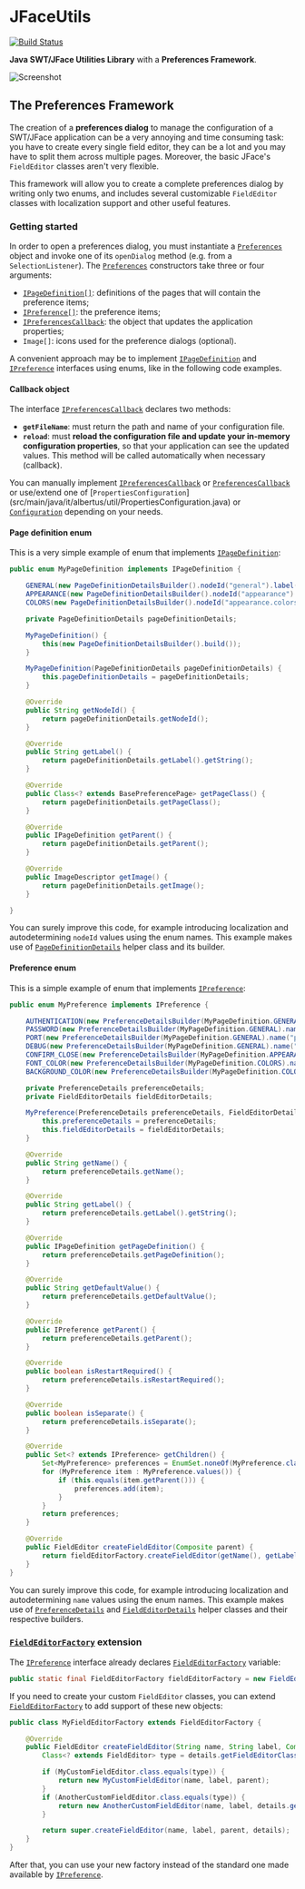 JFaceUtils
==========

[![Build Status](https://travis-ci.org/Albertus82/JFaceUtils.svg?branch=master)](https://travis-ci.org/Albertus82/JFaceUtils)

**Java SWT/JFace Utilities Library** with a **Preferences Framework**.

![Screenshot](https://cloud.githubusercontent.com/assets/8672431/18028808/b4825704-6c87-11e6-96db-79f1fc46f931.png)

## The Preferences Framework

The creation of a **preferences dialog** to manage the configuration of a SWT/JFace application can be a very annoying and time consuming task: you have to create every single field editor, they can be a lot and you may have to split them across multiple pages. Moreover, the basic JFace's `FieldEditor` classes aren't very flexible.

This framework will allow you to create a complete preferences dialog by writing only two enums, and includes several customizable `FieldEditor` classes with localization support and other useful features.

### Getting started

In order to open a preferences dialog, you must instantiate a [`Preferences`](src/main/java/it/albertus/jface/preference/Preferences.java) object and invoke one of its `openDialog` method (e.g. from a `SelectionListener`). The [`Preferences`](src/main/java/it/albertus/jface/preference/Preferences.java) constructors take three or four arguments:
* [`IPageDefinition[]`](src/main/java/it/albertus/jface/preference/page/IPageDefinition.java): definitions of the pages that will contain the preference items;
* [`IPreference[]`](src/main/java/it/albertus/jface/preference/IPreference.java): the preference items;
* [`IPreferencesCallback`](src/main/java/it/albertus/jface/preference/IPreferencesCallback.java): the object that updates the application properties;
* `Image[]`: icons used for the preference dialogs (optional).

A convenient approach may be to implement [`IPageDefinition`](src/main/java/it/albertus/jface/preference/page/IPageDefinition.java) and [`IPreference`](src/main/java/it/albertus/jface/preference/IPreference.java) interfaces using enums, like in the following code examples.

#### Callback object

The interface [`IPreferencesCallback`](src/main/java/it/albertus/jface/preference/IPreferencesCallback.java) declares two methods:
* **`getFileName`**: must return the path and name of your configuration file.
* **`reload`**: must **reload the configuration file and update your in-memory configuration properties**, so that your application can see the updated values. This method will be called automatically when necessary (callback).

You can manually implement [`IPreferencesCallback`](src/main/java/it/albertus/jface/preference/IPreferencesCallback.java) or [`PreferencesCallback`](src/main/java/it/albertus/jface/preference/PreferencesCallback.java) or use/extend one of [`PropertiesConfiguration`] (src/main/java/it/albertus/util/PropertiesConfiguration.java) or [`Configuration`](src/main/java/it/albertus/util/Configuration.java) depending on your needs.

#### Page definition enum

This is a very simple example of enum that implements [`IPageDefinition`](src/main/java/it/albertus/jface/preference/page/IPageDefinition.java):

```java
public enum MyPageDefinition implements IPageDefinition {

	GENERAL(new PageDefinitionDetailsBuilder().nodeId("general").label("General").pageClass(GeneralPreferencePage.class).build()),
	APPEARANCE(new PageDefinitionDetailsBuilder().nodeId("appearance").label("Appearance").pageClass(RestartHeaderPreferencePage.class).build()),
	COLORS(new PageDefinitionDetailsBuilder().nodeId("appearance.colors").label("Colors").pageClass(ColorsPreferencePage.class).parent(APPEARANCE).build());

	private PageDefinitionDetails pageDefinitionDetails;

	MyPageDefinition() {
		this(new PageDefinitionDetailsBuilder().build());
	}

	MyPageDefinition(PageDefinitionDetails pageDefinitionDetails) {
		this.pageDefinitionDetails = pageDefinitionDetails;
	}

	@Override
	public String getNodeId() {
		return pageDefinitionDetails.getNodeId();
	}

	@Override
	public String getLabel() {
		return pageDefinitionDetails.getLabel().getString();
	}

	@Override
	public Class<? extends BasePreferencePage> getPageClass() {
		return pageDefinitionDetails.getPageClass();
	}

	@Override
	public IPageDefinition getParent() {
		return pageDefinitionDetails.getParent();
	}

	@Override
	public ImageDescriptor getImage() {
		return pageDefinitionDetails.getImage();
	}

}
```

You can surely improve this code, for example introducing localization and autodetermining `nodeId` values using the enum names. This example makes use of [`PageDefinitionDetails`](src/main/java/it/albertus/jface/preference/page/PageDefinitionDetails.java) helper class and its builder.

#### Preference enum

This is a simple example of enum that implements [`IPreference`](src/main/java/it/albertus/jface/preference/IPreference.java):

```java
public enum MyPreference implements IPreference {

	AUTHENTICATION(new PreferenceDetailsBuilder(MyPageDefinition.GENERAL).name("authentication").label("Enable authentication").defaultValue(true).restartRequired().build(), new FieldEditorDetailsBuilder(DefaultBooleanFieldEditor.class).build()),
	PASSWORD(new PreferenceDetailsBuilder(MyPageDefinition.GENERAL).name("password").label("Password").parent(AUTHENTICATION).build(), new FieldEditorDetailsBuilder(PasswordFieldEditor.class).build()),
	PORT(new PreferenceDetailsBuilder(MyPageDefinition.GENERAL).name("port").label("Port").separate().defaultValue(8080).build(), new FieldEditorDetailsBuilder(DefaultIntegerFieldEditor.class).integerValidRange(1, 65535).build()),
	DEBUG(new PreferenceDetailsBuilder(MyPageDefinition.GENERAL).name("debug").label("Enable debug mode").separate().defaultValue(false).build(), new FieldEditorDetailsBuilder(DefaultBooleanFieldEditor.class).build()),
	CONFIRM_CLOSE(new PreferenceDetailsBuilder(MyPageDefinition.APPEARANCE).name("confirmClose").label("Confirm close").defaultValue(false).build(), new FieldEditorDetailsBuilder(DefaultBooleanFieldEditor.class).build()),
	FONT_COLOR(new PreferenceDetailsBuilder(MyPageDefinition.COLORS).name("fontColor").label("Font color").defaultValue("255,0,0").build(), new FieldEditorDetailsBuilder(ColorFieldEditor.class).build()),
	BACKGROUND_COLOR(new PreferenceDetailsBuilder(MyPageDefinition.COLORS).name("backgroundColor").label("Background color").defaultValue("255,255,255").build(), new FieldEditorDetailsBuilder(ColorFieldEditor.class).build());

	private PreferenceDetails preferenceDetails;
	private FieldEditorDetails fieldEditorDetails;

	MyPreference(PreferenceDetails preferenceDetails, FieldEditorDetails fieldEditorDetails) {
		this.preferenceDetails = preferenceDetails;
		this.fieldEditorDetails = fieldEditorDetails;
	}

	@Override
	public String getName() {
		return preferenceDetails.getName();
	}

	@Override
	public String getLabel() {
		return preferenceDetails.getLabel().getString();
	}

	@Override
	public IPageDefinition getPageDefinition() {
		return preferenceDetails.getPageDefinition();
	}

	@Override
	public String getDefaultValue() {
		return preferenceDetails.getDefaultValue();
	}

	@Override
	public IPreference getParent() {
		return preferenceDetails.getParent();
	}

	@Override
	public boolean isRestartRequired() {
		return preferenceDetails.isRestartRequired();
	}

	@Override
	public boolean isSeparate() {
		return preferenceDetails.isSeparate();
	}

	@Override
	public Set<? extends IPreference> getChildren() {
		Set<MyPreference> preferences = EnumSet.noneOf(MyPreference.class);
		for (MyPreference item : MyPreference.values()) {
			if (this.equals(item.getParent())) {
				preferences.add(item);
			}
		}
		return preferences;
	}

	@Override
	public FieldEditor createFieldEditor(Composite parent) {
		return fieldEditorFactory.createFieldEditor(getName(), getLabel(), parent, fieldEditorDetails);
	}
}
```

You can surely improve this code, for example introducing localization and autodetermining `name` values using the enum names. This example makes use of [`PreferenceDetails`](src/main/java/it/albertus/jface/preference/PreferenceDetails.java) and [`FieldEditorDetails`](src/main/java/it/albertus/jface/preference/FieldEditorDetails.java) helper classes and their respective builders.

### [`FieldEditorFactory`](src/main/java/it/albertus/jface/preference/FieldEditorFactory.java) extension

The [`IPreference`](src/main/java/it/albertus/jface/preference/IPreference.java) interface already declares [`FieldEditorFactory`](src/main/java/it/albertus/jface/preference/FieldEditorFactory.java) variable:

```java
public static final FieldEditorFactory fieldEditorFactory = new FieldEditorFactory();
```

If you need to create your custom `FieldEditor` classes, you can extend [`FieldEditorFactory`](src/main/java/it/albertus/jface/preference/FieldEditorFactory.java) to add support of these new objects:

```java
public class MyFieldEditorFactory extends FieldEditorFactory {

	@Override
	public FieldEditor createFieldEditor(String name, String label, Composite parent, FieldEditorDetails details) {
		Class<? extends FieldEditor> type = details.getFieldEditorClass();

		if (MyCustomFieldEditor.class.equals(type)) {
			return new MyCustomFieldEditor(name, label, parent);
		}
		if (AnotherCustomFieldEditor.class.equals(type)) {
			return new AnotherCustomFieldEditor(name, label, details.getLabelsAndValues().toArray(), parent);
		}

		return super.createFieldEditor(name, label, parent, details);
	}
}
```

After that, you can use your new factory instead of the standard one made available by [`IPreference`](src/main/java/it/albertus/jface/preference/IPreference.java).
